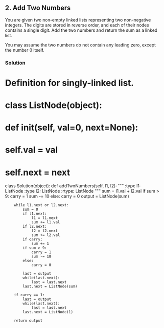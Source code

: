 ## 2. Add Two Numbers
You are given two non-empty linked lists representing two non-negative integers. The digits are stored in reverse order, and each of their nodes contains a single digit. Add the two numbers and return the sum as a linked list.

You may assume the two numbers do not contain any leading zero, except the number 0 itself.

### Solution
# Definition for singly-linked list.
# class ListNode(object):
#     def __init__(self, val=0, next=None):
#         self.val = val
#         self.next = next

class Solution(object):
    def addTwoNumbers(self, l1, l2):
        """
        :type l1: ListNode
        :type l2: ListNode
        :rtype: ListNode
        """
        sum = l1.val + l2.val
        if sum > 9:
            carry = 1
            sum -= 10
        else:
            carry = 0
        output = ListNode(sum)
        
        while l1.next or l2.next:
            sum = 0
            if l1.next:
                l1 = l1.next
                sum += l1.val
            if l2.next:
                l2 = l2.next
                sum += l2.val
            if carry:
                sum += 1
            if sum > 9:
                carry = 1
                sum -= 10
            else:
                carry = 0
            
            last = output
            while(last.next):
                last = last.next
            last.next = ListNode(sum)
            
        if carry == 1:
            last = output
            while(last.next):
                last = last.next
            last.next = ListNode(1)
            
        return output
        

